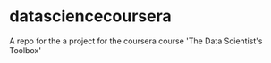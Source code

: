 # datasciencecoursera
A repo for the a project for the coursera course 'The Data Scientist's Toolbox'

